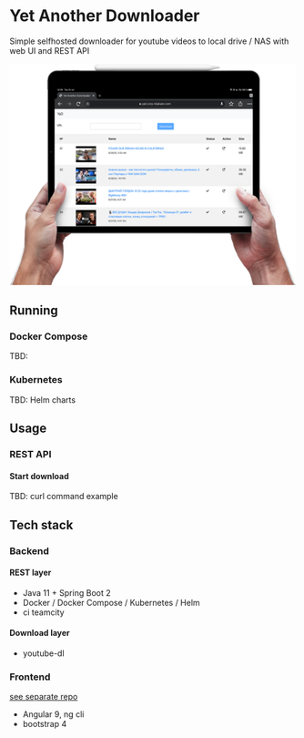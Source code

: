 # Yet Another Downloader

Simple selfhosted downloader for youtube videos to local drive / NAS with web UI and REST API

 ![](https://github.com/yet-another-downloader/docs/raw/master/smartmockups_kcvs3x85.png)

## Running

### Docker Compose

TBD:

### Kubernetes 

TBD: Helm charts 

## Usage

### REST API

#### Start download

TBD: curl command example

## Tech stack

### Backend

#### REST layer

 - Java 11 + Spring Boot 2
 - Docker / Docker Compose / Kubernetes / Helm
 - ci teamcity 

#### Download layer 

 - youtube-dl

### Frontend

[see separate repo](https://github.com/yet-another-downloader/frontend)

 - Angular 9, ng cli
 - bootstrap 4
